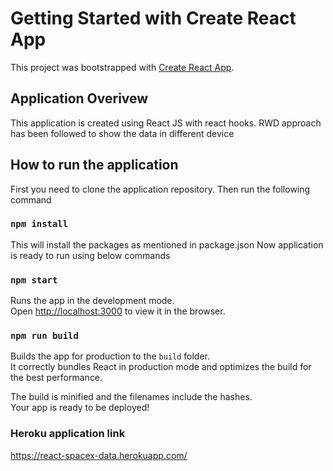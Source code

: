 # Getting Started with Create React App

This project was bootstrapped with [Create React App](https://github.com/facebook/create-react-app).

## Application Overivew

This application is created using React JS with react hooks. RWD approach has been followed to show the data in different device 

## How to run the application
First you need to clone the application repository. Then run the following command
### `npm install`

This will install the packages as mentioned in package.json
Now application is ready to run using below commands

### `npm start`

Runs the app in the development mode.\
Open [http://localhost:3000](http://localhost:3000) to view it in the browser.

### `npm run build`

Builds the app for production to the `build` folder.\
It correctly bundles React in production mode and optimizes the build for the best performance.

The build is minified and the filenames include the hashes.\
Your app is ready to be deployed!

### Heroku application link

https://react-spacex-data.herokuapp.com/
